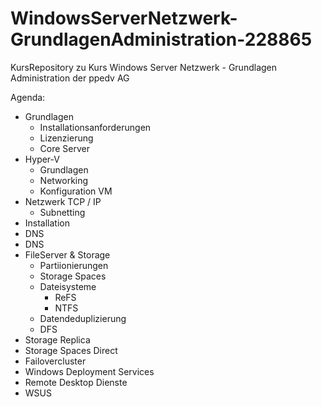 # WindowsServerNetzwerk-GrundlagenAdministration-228865
KursRepository zu Kurs Windows Server Netzwerk - Grundlagen Administration der ppedv AG

Agenda:
- Grundlagen
    - Installationsanforderungen
    - Lizenzierung
    - Core Server
- Hyper-V
    - Grundlagen
    - Networking
    - Konfiguration VM 
- Netzwerk TCP / IP
    - Subnetting
- Installation
- DNS
- DNS
- FileServer & Storage
    - Partiionierungen
    - Storage Spaces
    - Dateisysteme
        - ReFS
        - NTFS
    - Datendeduplizierung
    - DFS
- Storage Replica
- Storage Spaces Direct
- Failovercluster
- Windows Deployment Services
- Remote Desktop Dienste
- WSUS